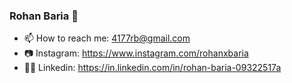 ### Rohan Baria 👋
- 📫 How to reach me: 4177rb@gmail.com
- 📷 Instagram: https://www.instagram.com/rohanxbaria
- 👨‍💼 Linkedin: https://in.linkedin.com/in/rohan-baria-09322517a

<!--
**Rohan4177/Rohan4177** is a ✨ _special_ ✨ repository because its `README.md` (this file) appears on your GitHub profile.

Here are some ideas to get you started:

- 🔭 I’m currently working on ...
- 🌱 I’m currently learning ...
- 👯 I’m looking to collaborate on ...
- 🤔 I’m looking for help with ...
- 💬 Ask me about ...
- 📫 How to reach me: ...
- 😄 Pronouns: ...
- ⚡ Fun fact: ...
-->
